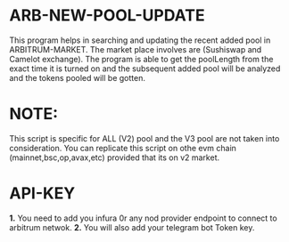 # ARB-NEW-POOL-UPDATE
This program helps in searching and updating the recent added pool in ARBITRUM-MARKET. The market place involves are (Sushiswap and Camelot exchange). The program is able to get the poolLength from the exact time it is turned on and the subsequent added pool will be analyzed and the tokens pooled will be gotten.

# NOTE:
This script is specific for ALL (V2) pool and the V3 pool are not taken into consideration. You can  replicate this script on othe evm chain (mainnet,bsc,op,avax,etc) provided that its on v2 market.

# API-KEY 
**1.** You need to add you infura 0r any nod provider endpoint to connect to arbitrum netwok\.
**2.** You will also add your telegram bot Token key.

